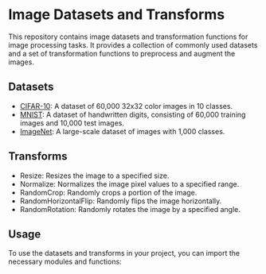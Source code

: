 # Image Datasets and Transforms

This repository contains image datasets and transformation functions for image processing tasks. It provides a collection of commonly used datasets and a set of transformation functions to preprocess and augment the images.

## Datasets

- [CIFAR-10](https://www.cs.toronto.edu/~kriz/cifar.html): A dataset of 60,000 32x32 color images in 10 classes.
- [MNIST](http://yann.lecun.com/exdb/mnist/): A dataset of handwritten digits, consisting of 60,000 training images and 10,000 test images.
- [ImageNet](http://www.image-net.org/): A large-scale dataset of images with 1,000 classes.

## Transforms

- Resize: Resizes the image to a specified size.
- Normalize: Normalizes the image pixel values to a specified range.
- RandomCrop: Randomly crops a portion of the image.
- RandomHorizontalFlip: Randomly flips the image horizontally.
- RandomRotation: Randomly rotates the image by a specified angle.

## Usage

To use the datasets and transforms in your project, you can import the necessary modules and functions:
